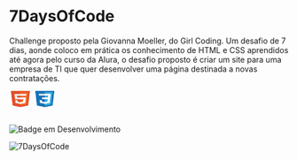 # 7DaysOfCode
Challenge proposto pela Giovanna Moeller, do Girl Coding. Um desafio de 7 dias, aonde coloco em prática os conhecimento de HTML e CSS aprendidos até agora pelo curso da Alura, o desafio proposto é criar um site para uma empresa de TI que quer desenvolver uma página destinada a novas contratações.
<div style="display: inline_block">
  <img align="center" alt="Du-HTML" height="30" width="40" src="https://raw.githubusercontent.com/devicons/devicon/master/icons/html5/html5-original.svg">
  <img align="center" alt="Du-CSS" height="30" width="40" src="https://raw.githubusercontent.com/devicons/devicon/master/icons/css3/css3-original.svg">
</div>

<br>

![Badge em Desenvolvimento](http://img.shields.io/static/v1?label=STATUS&message=EM%20DESENVOLVIMENTO&color=GREEN&style=for-the-badge)

![7DaysOfCode](https://user-images.githubusercontent.com/27296909/191348286-acec2942-3bd4-4b62-85fd-a3694a333736.png)
